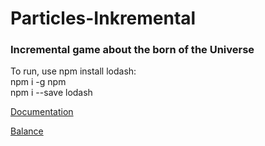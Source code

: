 # Particles-Inkremental
<h3> Incremental game about the born of the Universe </h3>

<p> To run, use npm install lodash:
<br/>
 npm i -g npm
<br />
npm i --save lodash
</p>
<p><a href="https://docs.google.com/document/d/1vC7dB-hfXt4YIim3n20Kpgeuqa-e53XshqbfkaDxukw/edit" target="_blank">Documentation</a></p>

<p><a href="https://docs.google.com/spreadsheets/d/1boChwxRN8kr0gmgkNqcCczIPe7aK3F1StP_-WgiS_9Y/edit#gid=0" target="_blank">Balance</a></p>
